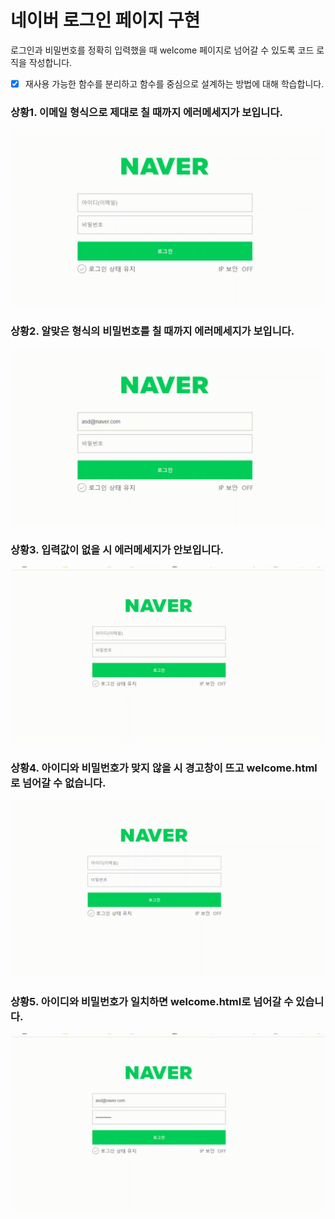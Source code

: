 # 네이버 로그인 페이지 구현

로그인과 비밀번호를 정확히 입력했을 때 welcome 페이지로 넘어갈 수 있도록 코드 로직을 작성합니다.
- [x] 재사용 가능한 함수를 분리하고 함수를 중심으로 설계하는 방법에 대해 학습합니다.

### 상황1. 이메일 형식으로 제대로 칠 때까지 에러메세지가 보입니다.
<img src="./assets/상황1.gif">

### 상황2. 알맞은 형식의 비밀번호를 칠 때까지 에러메세지가 보입니다.
<img src="./assets/상황2.gif">


### 상황3. 입력값이 없을 시 에러메세지가 안보입니다.
<img src="./assets/상황3.gif">


### 상황4. 아이디와 비밀번호가 맞지 않을 시 경고창이 뜨고 welcome.html로 넘어갈 수 없습니다.
<img src="./assets/상황4.gif">


### 상황5. 아이디와 비밀번호가 일치하면 welcome.html로 넘어갈 수 있습니다.
<img src="./assets/상황5.gif">







